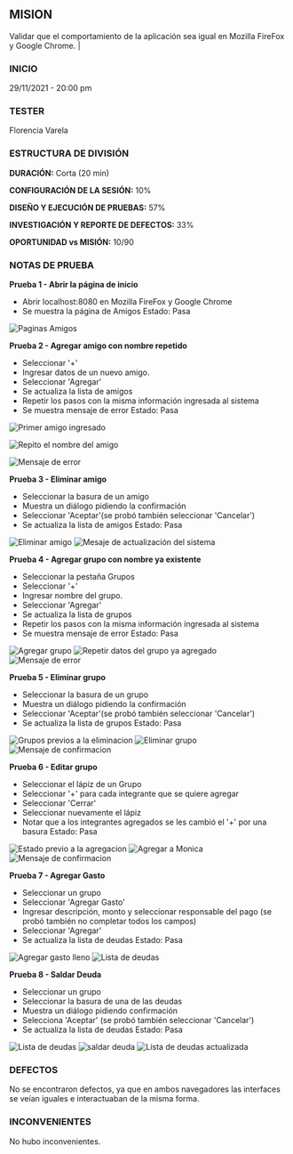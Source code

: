 ## MISION
Validar que el comportamiento de la aplicación sea igual en Mozilla FireFox y Google Chrome. |

### INICIO 
29/11/2021 - 20:00 pm
### TESTER
Florencia Varela
### ESTRUCTURA DE DIVISIÓN
**DURACIÓN:** Corta (20 min) 

**CONFIGURACIÓN DE LA SESIÓN:** 10%

**DISEÑO Y EJECUCIÓN DE PRUEBAS:** 57% 

**INVESTIGACIÓN Y REPORTE DE DEFECTOS:** 33% 

**OPORTUNIDAD vs MISIÓN:** 10/90

### NOTAS DE PRUEBA 
**Prueba 1 - Abrir la página de inicio**
- Abrir localhost:8080 en Mozilla FireFox y Google Chrome
- Se muestra la página de Amigos
Estado: Pasa

![Paginas Amigos](..\img\testing-prueba-1-Florencia.jpg)

**Prueba 2 - Agregar amigo con nombre repetido**
- Seleccionar '+'
- Ingresar datos de un nuevo amigo.
- Seleccionar 'Agregar'
- Se actualiza la lista de amigos
- Repetir los pasos con la misma información ingresada al sistema
- Se muestra mensaje de error
Estado: Pasa

![Primer amigo ingresado](..\img\testing-prueba-2-Florencia.jpg)

![Repito el nombre del amigo](..\img\testing-prueba-3-Florencia.png)

![Mensaje de error](..\img\testing-prueba-4-Florencia.png)

**Prueba 3 - Eliminar amigo**
- Seleccionar la basura de un amigo
- Muestra un diálogo pidiendo la confirmación
- Seleccionar 'Aceptar'(se probó también seleccionar 'Cancelar')
- Se actualiza la lista de amigos
Estado: Pasa

![Eliminar amigo](..\img\testing-prueba-5-Florencia.png)
![Mesaje de actualización del sistema](..\img\testing-prueba-6-Florencia.png)

**Prueba 4 - Agregar grupo con nombre ya existente**
- Seleccionar la pestaña Grupos
- Seleccionar '+'
- Ingresar nombre del grupo.
- Seleccionar 'Agregar'
- Se actualiza la lista de grupos
- Repetir los pasos con la misma información ingresada al sistema
- Se muestra mensaje de error
Estado: Pasa

![Agregar grupo](..\img\testing-prueba-9-Florencia.png)
![Repetir datos del grupo ya agregado](..\img\testing-prueba-8-Florencia.png)
![Mensaje de error](..\img\testing-prueba-10-Florencia.png)

**Prueba 5 - Eliminar grupo**
- Seleccionar la basura de un grupo
- Muestra un diálogo pidiendo la confirmación
- Seleccionar 'Aceptar'(se probó también seleccionar 'Cancelar')
- Se actualiza la lista de grupos
Estado: Pasa

![Grupos previos a la eliminacion](..\img\testing-prueba-11-Florencia.png)
![Eliminar grupo](..\img\testing-prueba-12-Florencia.png)
![Mensaje de confirmacion](..\img\testing-prueba-13-Florencia.png)

**Prueba 6 - Editar grupo**
- Seleccionar el lápiz de un Grupo
- Seleccionar '+' para cada integrante que se quiere agregar
- Seleccionar 'Cerrar'
- Seleccionar nuevamente el lápiz
- Notar que a los integrantes agregados se les cambió el '+' por una basura
Estado: Pasa

![Estado previo a la agregacion](..\img\testing-prueba-14-Florencia.png)
![Agregar a Monica](..\img\testing-prueba-16-Florencia.png)
![Mensaje de confirmacion](..\img\testing-prueba-17-Florencia.png)

**Prueba 7 - Agregar Gasto**
- Seleccionar un grupo
- Seleccionar 'Agregar Gasto'  
- Ingresar descripción, monto y seleccionar responsable del pago (se probó también no completar todos los campos)
- Seleccionar 'Agregar'
- Se actualiza la lista de deudas
Estado: Pasa

![Agregar gasto lleno](..\img\testing-prueba-18-Florencia.png)
![Lista de deudas](..\img\testing-prueba-19-Florencia.png)

**Prueba 8 - Saldar Deuda**
- Seleccionar un grupo
- Seleccionar la basura de una de las deudas
- Muestra un diálogo pidiendo confirmación
- Selecciona 'Aceptar' (se probó también seleccionar 'Cancelar')
- Se actualiza la lista de deudas
Estado: Pasa

![Lista de deudas](..\img\testing-prueba-19-Florencia.png)
![saldar deuda](..\img\testing-prueba-20-Florencia.png)
![Lista de deudas actualizada](..\img\testing-prueba-21-Florencia.png)

### DEFECTOS
No se encontraron defectos, ya que en ambos navegadores las interfaces se veían iguales e interactuaban de la misma forma.

### INCONVENIENTES
No hubo inconvenientes.